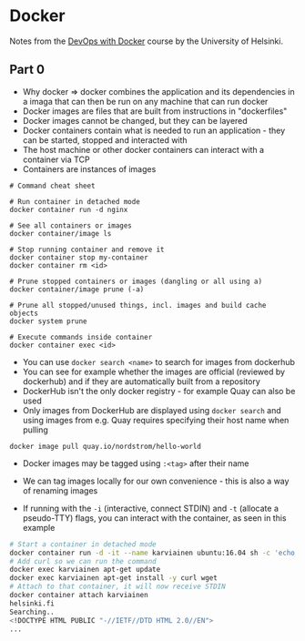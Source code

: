 # Docker

Notes from the [DevOps with Docker](https://devopswithdocker.com/) course by the University of Helsinki.

## Part 0

- Why docker => docker combines the application and its dependencies in a imaga that can then be run on any machine that can run docker
- Docker images are files that are built from instructions in "dockerfiles"
- Docker images cannot be changed, but they can be layered
- Docker containers contain what is needed to run an application - they can be started, stopped and interacted with
- The host machine or other docker containers can interact with a container via TCP
- Containers are instances of images

```
# Command cheat sheet

# Run container in detached mode
docker container run -d nginx

# See all containers or images
docker container/image ls

# Stop running container and remove it
docker container stop my-container
docker container rm <id>

# Prune stopped containers or images (dangling or all using a)
docker container/image prune (-a)

# Prune all stopped/unused things, incl. images and build cache objects
docker system prune

# Execute commands inside container
docker container exec <id>
```

- You can use `docker search <name>` to search for images from dockerhub
- You can see for example whether the images are official (reviewed by dockerhub) and if they are automatically built from a repository
- DockerHub isn't the only docker registry - for example Quay can also be used
- Only images from DockerHub are displayed using `docker search` and using images from e.g. Quay requires specifying their host name when pulling

```
docker image pull quay.io/nordstrom/hello-world
```

- Docker images may be tagged using `:<tag>` after their name
- We can tag images locally for our own convenience - this is also a way of renaming images

- If running with the `-i` (interactive, connect STDIN) and `-t` (allocate a pseudo-TTY) flags, you can interact with the container, as seen in this example

```sh
# Start a container in detached mode
docker container run -d -it --name karviainen ubuntu:16.04 sh -c 'echo "Input website:"; read website; echo "Searching.."; sleep 1; curl http://$website;'
# Add curl so we can run the command
docker exec karviainen apt-get update
docker exec karviainen apt-get install -y curl wget
# Attach to that container, it will now receive STDIN
docker container attach karviainen
helsinki.fi
Searching..
<!DOCTYPE HTML PUBLIC "-//IETF//DTD HTML 2.0//EN">
...
```
